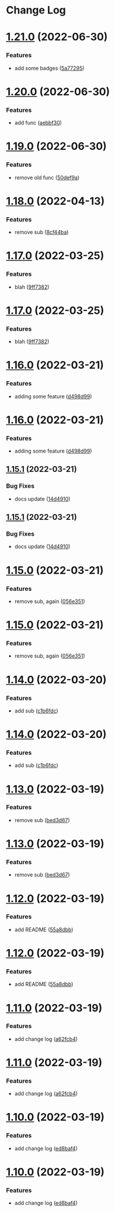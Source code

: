 # Change Log

# [1.21.0](https://github.com/marktm/semantic-release-with-github-actions/compare/v1.20.0...v1.21.0) (2022-06-30)


### Features

* add some badges ([5a77295](https://github.com/marktm/semantic-release-with-github-actions/commit/5a77295168900f2c143e99ee6828ff7ed55be346))

# [1.20.0](https://github.com/marktm/semantic-release-with-github-actions/compare/v1.19.0...v1.20.0) (2022-06-30)


### Features

* add func ([aebbf30](https://github.com/marktm/semantic-release-with-github-actions/commit/aebbf30e439f850cbde3af15e737ec1c353f51bb))

# [1.19.0](https://github.com/marktm/semantic-release-with-github-actions/compare/v1.18.0...v1.19.0) (2022-06-30)


### Features

* remove old func ([50def9a](https://github.com/marktm/semantic-release-with-github-actions/commit/50def9a845c2af8afd2c0806f68821913023ad1a))

# [1.18.0](https://github.com/marktm/semantic-release-with-github-actions/compare/v1.17.0...v1.18.0) (2022-04-13)


### Features

* remove sub ([8cf44ba](https://github.com/marktm/semantic-release-with-github-actions/commit/8cf44ba398b443e112c9b00ed09163f6fccfa45a))

# [1.17.0](https://github.com/marktm/semantic-release-with-github-actions/compare/v1.16.0...v1.17.0) (2022-03-25)


### Features

* blah ([9ff7382](https://github.com/marktm/semantic-release-with-github-actions/commit/9ff7382aaec8ec0536be37c81537ba87207c511f))

# [1.17.0](https://github.com/marktm/semantic-release-with-github-actions/compare/v1.16.0...v1.17.0) (2022-03-25)


### Features

* blah ([9ff7382](https://github.com/marktm/semantic-release-with-github-actions/commit/9ff7382aaec8ec0536be37c81537ba87207c511f))

# [1.16.0](https://github.com/marktm/semantic-release-with-github-actions/compare/v1.15.1...v1.16.0) (2022-03-21)


### Features

* adding some feature ([d498d99](https://github.com/marktm/semantic-release-with-github-actions/commit/d498d99331ebdea933703767cc00d52d9b768d35))

# [1.16.0](https://github.com/marktm/semantic-release-with-github-actions/compare/v1.15.1...v1.16.0) (2022-03-21)


### Features

* adding some feature ([d498d99](https://github.com/marktm/semantic-release-with-github-actions/commit/d498d99331ebdea933703767cc00d52d9b768d35))

## [1.15.1](https://github.com/marktm/semantic-release-with-github-actions/compare/v1.15.0...v1.15.1) (2022-03-21)


### Bug Fixes

* docs update ([14d4910](https://github.com/marktm/semantic-release-with-github-actions/commit/14d4910b24f2e2abfc22d5c2352432cc996bf104))

## [1.15.1](https://github.com/marktm/semantic-release-with-github-actions/compare/v1.15.0...v1.15.1) (2022-03-21)


### Bug Fixes

* docs update ([14d4910](https://github.com/marktm/semantic-release-with-github-actions/commit/14d4910b24f2e2abfc22d5c2352432cc996bf104))

# [1.15.0](https://github.com/marktm/semantic-release-with-github-actions/compare/v1.14.0...v1.15.0) (2022-03-21)


### Features

* remove sub, again ([056e351](https://github.com/marktm/semantic-release-with-github-actions/commit/056e351edb75c9de38dc24d6082d50df1ec4b628))

# [1.15.0](https://github.com/marktm/semantic-release-with-github-actions/compare/v1.14.0...v1.15.0) (2022-03-21)


### Features

* remove sub, again ([056e351](https://github.com/marktm/semantic-release-with-github-actions/commit/056e351edb75c9de38dc24d6082d50df1ec4b628))

# [1.14.0](https://github.com/marktm/semantic-release-with-github-actions/compare/v1.13.0...v1.14.0) (2022-03-20)


### Features

* add sub ([c1b6fdc](https://github.com/marktm/semantic-release-with-github-actions/commit/c1b6fdc61cda312b4ab417f33b47beb92c884e9c))

# [1.14.0](https://github.com/marktm/semantic-release-with-github-actions/compare/v1.13.0...v1.14.0) (2022-03-20)


### Features

* add sub ([c1b6fdc](https://github.com/marktm/semantic-release-with-github-actions/commit/c1b6fdc61cda312b4ab417f33b47beb92c884e9c))

# [1.13.0](https://github.com/marktm/semantic-release-with-github-actions/compare/v1.12.0...v1.13.0) (2022-03-19)


### Features

* remove sub ([bed3d67](https://github.com/marktm/semantic-release-with-github-actions/commit/bed3d67574b47ceea3102678c3ffa8df82051282))

# [1.13.0](https://github.com/marktm/semantic-release-with-github-actions/compare/v1.12.0...v1.13.0) (2022-03-19)


### Features

* remove sub ([bed3d67](https://github.com/marktm/semantic-release-with-github-actions/commit/bed3d67574b47ceea3102678c3ffa8df82051282))

# [1.12.0](https://github.com/marktm/semantic-release-with-github-actions/compare/v1.11.0...v1.12.0) (2022-03-19)


### Features

* add README ([55a8dbb](https://github.com/marktm/semantic-release-with-github-actions/commit/55a8dbb6847ef6cf09c2fa1183de78801653e209))

# [1.12.0](https://github.com/marktm/semantic-release-with-github-actions/compare/v1.11.0...v1.12.0) (2022-03-19)


### Features

* add README ([55a8dbb](https://github.com/marktm/semantic-release-with-github-actions/commit/55a8dbb6847ef6cf09c2fa1183de78801653e209))

# [1.11.0](https://github.com/marktm/semantic-release-with-github-actions/compare/v1.10.0...v1.11.0) (2022-03-19)


### Features

* add change log ([a62fcb4](https://github.com/marktm/semantic-release-with-github-actions/commit/a62fcb44d06548758189f7bbdee14880489824d8))

# [1.11.0](https://github.com/marktm/semantic-release-with-github-actions/compare/v1.10.0...v1.11.0) (2022-03-19)


### Features

* add change log ([a62fcb4](https://github.com/marktm/semantic-release-with-github-actions/commit/a62fcb44d06548758189f7bbdee14880489824d8))

# [1.10.0](https://github.com/marktm/semantic-release-with-github-actions/compare/v1.9.0...v1.10.0) (2022-03-19)


### Features

* add change log ([ed8baf4](https://github.com/marktm/semantic-release-with-github-actions/commit/ed8baf4622d622883ee92e096a34fa99389692f7))

# [1.10.0](https://github.com/marktm/semantic-release-with-github-actions/compare/v1.9.0...v1.10.0) (2022-03-19)


### Features

* add change log ([ed8baf4](https://github.com/marktm/semantic-release-with-github-actions/commit/ed8baf4622d622883ee92e096a34fa99389692f7))
